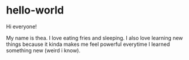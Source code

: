 # hello-world

Hi everyone!

My name is thea. I love eating fries and sleeping. 
I also love learning new things because it kinda makes me feel powerful everytime I learned something new (weird i know).
